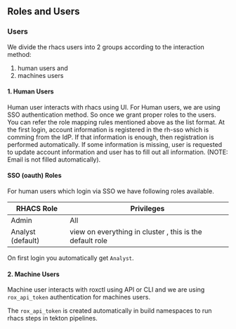 ## Roles and Users

### Users

We divide the rhacs users into 2 groups according to the interaction method:

1. human users and 
2. machines users

#### 1. Human Users

Human user interacts with rhacs using UI. For Human users, we are using SSO authentication method. So once we grant proper roles to the users. You can refer the role mapping rules mentioned above as the list format. At the first login, account information is registered in the rh-sso which is comming from the IdP. If that information is enough, then registration is performed automatically. If some information is missing, user is requested to update account information and user has to fill out all information. (NOTE: Email is not filled automatically).

#### SSO (oauth) Roles

For human users which login via SSO we have following roles available.

| RHACS Role         | Privileges                                                |
|--------------------|-----------------------------------------------------------|
| Admin              | All                                                       |
| Analyst  (default) | view on everything in cluster , this is the default role  |

On first login you automatically get `Analyst`. 

#### 2. Machine Users

Machine user interacts with roxctl using API or CLI and we are using `rox_api_token` authentication for machines users.

The `rox_api_token` is created automatically in build namespaces to run rhacs steps in tekton pipelines.